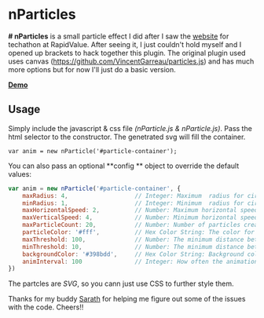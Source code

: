 # nParticles

**# nParticles** is a small particle effect I did after I saw the [website](http://www.rapidvaluetechathon.com/) for techathon at RapidValue. After seeing it, I just couldn't hold myself and I opened up brackets to hack together this plugin. The original plugin used uses canvas (https://github.com/VincentGarreau/particles.js) and has much more options but for now I'll just do a basic version.

**[Demo](http://rans0000.github.io/nParticle/)**

## Usage
Simply include the javascript & css file *(nParticle.js & nParticle.js)*.
Pass the html selector to the constructor. The genetrated svg will fill the container.

```
var anim = new nParticle('#particle-container');
```

You can also pass an optional **config ** object to override the default values:

```javascript
var anim = new nParticle('#particle-container', {
    maxRadius: 4,                   // Integer: Maximum  radius for circular particle
    minRadius: 1,                   // Integer: Minimum  radius for circular particle
    maxHorizontalSpeed: 2,          // Number: Maximum horizontal speed for particles
    maxVerticalSpeed: 4,            // Number: Minimum horizontal speed for particles
    maxParticleCount: 20,           // Number: Number of particles created. Large numbers will slow down the animation.
    particleColor: '#fff',          // Hex Color String: The color for circular and line particles
    maxThreshold: 100,              // Number: The minimum distance between the circle particles to be connected by the line
    minThreshold: 10,               // Number: The minimum distance between two circle particle where the line opacity is at maximum
    backgroundColor: '#398bdd',     // Hex Color String: Background color. Use 'none' to have a transparent background
    animInterval: 100               // Integer: How often the animation needs to update (milliseconds). Lower values will make the animation smoother but going too low will affect perfomance.
})
```
The partcles are *SVG*, so you cann just use CSS to further style them.

Thanks for my buddy [Sarath](https://github.com/noobe) for helping me figure out some of the issues with the code. Cheers!!